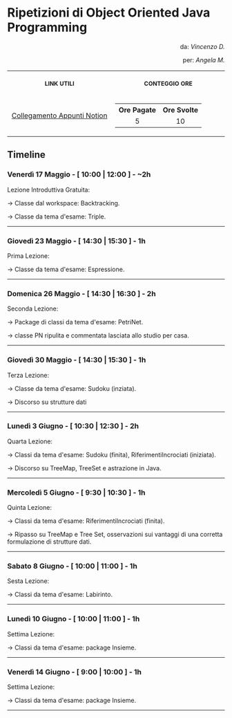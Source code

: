 # Ripetizioni di Object Oriented Java Programming
<p align="right"> da: <i>Vincenzo D.</i> </p>
  
<p align="right"> per: <i>Angela M.</i> </p>

<table>
  <tr>
    <th align="center">
      <img width="441" height="1">
        <p> 
          <small>
            LINK UTILI
          </small>
        </p>
    </th>
    <th align="center">
      <img width="441" height="1">
        <p> 
          <small>
            CONTEGGIO ORE
          </small>
        </p>
    </th>
  </tr>
  <tr>
    <td align="center">
      <a href="https://strong-lumber-cb0.notion.site/Ripetizioni-Java-Angela-415f5b0aa0204007bcec5f3c62f71091?pvs=4">Collegamento Appunti Notion</a>
    </td>
    <td align="center">
      <table>
        <tr>
          <th align="center">
            Ore Pagate
          <th align="center">
            Ore Svolte
          </th>
          </tr>
          <tr>
          <td align="center">
            5
          </td>
          <td align="center">
            10
          </td>
          </tr>
      </table>
    </td>
  </tr>
</table>

## Timeline
### Venerdì 17 Maggio - [ 10:00 | 12:00 ] - ~2h
Lezione Introduttiva Gratuita:

-> Classe dal workspace: Backtracking.

-> Classe da tema d'esame: Triple.
***
### Giovedì 23 Maggio - [ 14:30 | 15:30 ] - 1h
Prima Lezione:

-> Classe da tema d'esame: Espressione.
***
### Domenica 26 Maggio - [ 14:30 | 16:30 ] - 2h
Seconda Lezione:

-> Package di classi da tema d'esame: PetriNet.

-> classe PN ripulita e commentata lasciata allo studio per casa.
***
### Giovedì 30 Maggio - [ 14:30 | 15:30 ] - 1h
Terza Lezione:

-> Classe da tema d'esame: Sudoku (inziata).

-> Discorso su strutture dati
***
### Lunedì 3 Giugno - [ 10:30 | 12:30 ] - 2h
Quarta Lezione:

-> Classi da tema d'esame: Sudoku (finita), RiferimentiIncrociati (iniziata).

-> Discorso su TreeMap, TreeSet e astrazione in Java.
***
### Mercoledì 5 Giugno - [ 9:30 | 10:30 ] - 1h
Quinta Lezione:

-> Classi da tema d'esame: RiferimentiIncrociati (finita).

-> Ripasso su TreeMap e Tree Set, osservazioni sui vantaggi di una corretta formulazione di strutture dati.
***
### Sabato 8 Giugno - [ 10:00 | 11:00 ] - 1h
Sesta Lezione:

-> Classi da tema d'esame: Labirinto.
***
### Lunedì 10 Giugno - [ 10:00 | 11:00 ] - 1h
Settima Lezione:

-> Classi da tema d'esame: package Insieme.
***
### Venerdì 14 Giugno - [ 9:00 | 10:00 ] - 1h
Settima Lezione:

-> Classi da tema d'esame: package Insieme.
***